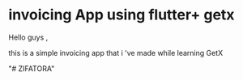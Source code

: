 # invoicing App using flutter+ getx

Hello guys ,

this is a simple invoicing app that i 've made while learning GetX



"# ZIFATORA" 
